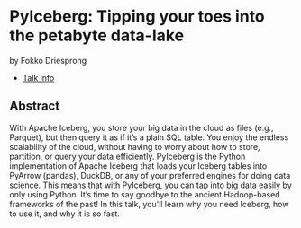 # PyIceberg: Tipping your toes into the petabyte data-lake
by Fokko Driesprong
* [Talk info](https://amsterdam2023.pydata.org/cfp/talk/TKYDMQ/)
## Abstract
With Apache Iceberg, you store your big data in the cloud as files (e.g., Parquet), but then query it as if it’s a plain SQL table. You enjoy the endless scalability of the cloud, without having to worry about how to store, partition, or query your data efficiently. PyIceberg is the Python implementation of Apache Iceberg that loads your Iceberg tables into PyArrow (pandas), DuckDB, or any of your preferred engines for doing data science. This means that with PyIceberg, you can tap into big data easily by only using Python. It’s time to say goodbye to the ancient Hadoop-based frameworks of the past! In this talk, you'll learn why you need Iceberg, how to use it, and why it is so fast.

